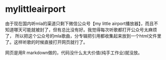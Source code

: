 # mylittleairport

由于现在国内听mla的渠道只剩下微信公众号【my little airport播放器】，而且不知道哪天可能就被封了，但有总比没有好。我觉得每次听歌都打开公众号太麻烦了，
所以把这个公众号的mla歌曲，分专辑把引用都收集起来放到一个html文件里了。这样听歌的时候直接打开网页就行了。

网页是用R markdown做的，代码没什么太大价值(纯手工作业)就没放。
